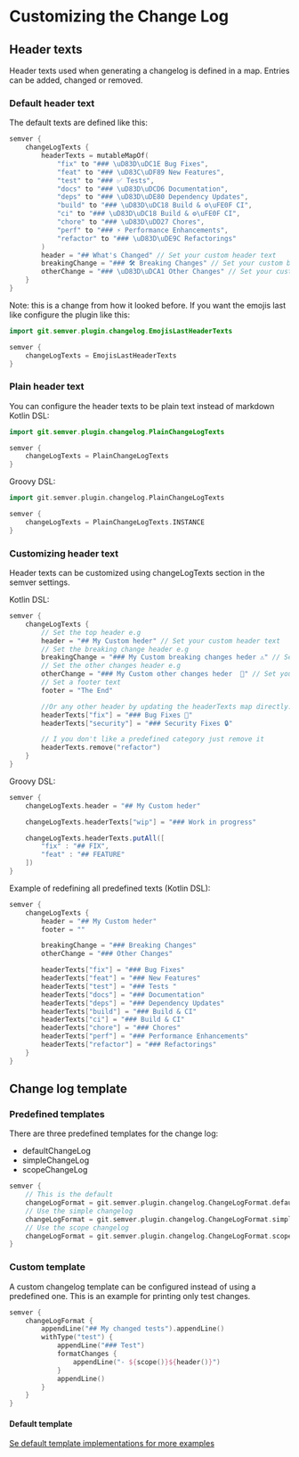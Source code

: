 # Customizing the Change Log

## Header texts

Header texts used when generating a changelog is defined in a map. Entries can be added, changed or removed.

### Default header text

The default texts are defined like this:
```kotlin
semver {
    changeLogTexts {
        headerTexts = mutableMapOf(
            "fix" to "### \uD83D\uDC1E Bug Fixes",
            "feat" to "### \uD83C\uDF89 New Features",
            "test" to "### ✅ Tests",
            "docs" to "### \uD83D\uDCD6 Documentation",
            "deps" to "### \uD83D\uDE80 Dependency Updates",
            "build" to "### \uD83D\uDC18 Build & ⚙\uFE0F CI",
            "ci" to "### \uD83D\uDC18 Build & ⚙\uFE0F CI",
            "chore" to "### \uD83D\uDD27 Chores",
            "perf" to "### ⚡ Performance Enhancements",
            "refactor" to "### \uD83D\uDE9C Refactorings"
        )
        header = "## What's Changed" // Set your custom header text
        breakingChange = "### 🛠 Breaking Changes" // Set your custom breaking change text
        otherChange = "### \uD83D\uDCA1 Other Changes" // Set your custom other change text
    }
}
```

Note: this is a change from how it looked before. If you want the emojis last like configure the plugin like this:
```kotlin
import git.semver.plugin.changelog.EmojisLastHeaderTexts

semver {
    changeLogTexts = EmojisLastHeaderTexts
}
```


### Plain header text

You can configure the header texts to be plain text instead of markdown 
Kotlin DSL:
```kotlin
import git.semver.plugin.changelog.PlainChangeLogTexts

semver {
    changeLogTexts = PlainChangeLogTexts
}
```

Groovy DSL:
```groovy
import git.semver.plugin.changelog.PlainChangeLogTexts

semver {
    changeLogTexts = PlainChangeLogTexts.INSTANCE
}
```


### Customizing header text

Header texts can be customized using changeLogTexts section in the semver settings.

Kotlin DSL:
```kotlin
semver {
    changeLogTexts {
        // Set the top header e.g
        header = "## My Custom heder" // Set your custom header text
        // Set the breaking change header e.g
        breakingChange = "### My Custom breaking changes heder ⚠️" // Set your custom breaking change text
        // Set the other changes header e.g
        otherChange = "### My Custom other changes heder  🧩" // Set your custom other change text
        // Set a footer text
        footer = "The End"

        //Or any other header by updating the headerTexts map directly. These are used for both type and scope e.g.
        headerTexts["fix"] = "### Bug Fixes 🐛"
        headerTexts["security"] = "### Security Fixes 🔒"

        // I you don't like a predefined category just remove it
        headerTexts.remove("refactor")
    }
}
```

Groovy DSL:
```groovy
semver {
    changeLogTexts.header = "## My Custom heder"

    changeLogTexts.headerTexts["wip"] = "### Work in progress"

    changeLogTexts.headerTexts.putAll([
        "fix" : "## FIX",
        "feat" : "## FEATURE"
    ])
}
```

Example of redefining all predefined texts (Kotlin DSL):
```kotlin
semver {
    changeLogTexts {
        header = "## My Custom heder"
        footer = ""

        breakingChange = "### Breaking Changes"
        otherChange = "### Other Changes"

        headerTexts["fix"] = "### Bug Fixes"
        headerTexts["feat"] = "### New Features"
        headerTexts["test"] = "### Tests "
        headerTexts["docs"] = "### Documentation"
        headerTexts["deps"] = "### Dependency Updates"
        headerTexts["build"] = "### Build & CI"
        headerTexts["ci"] = "### Build & CI"
        headerTexts["chore"] = "### Chores"
        headerTexts["perf"] = "### Performance Enhancements"
        headerTexts["refactor"] = "### Refactorings"
    }
}

```

## Change log template

### Predefined templates

There are three predefined templates for the change log:

- defaultChangeLog
- simpleChangeLog
- scopeChangeLog

```kotlin
semver {
    // This is the default
    changeLogFormat = git.semver.plugin.changelog.ChangeLogFormat.defaultChangeLog
    // Use the simple changelog
    changeLogFormat = git.semver.plugin.changelog.ChangeLogFormat.simpleChangeLog
    // Use the scope changelog
    changeLogFormat = git.semver.plugin.changelog.ChangeLogFormat.scopeChangeLog
}
```

### Custom template

A custom changelog template can be configured instead of using a predefined one. 
This is an example for printing only test changes. 
```kotlin
semver {
    changeLogFormat {
        appendLine("## My changed tests").appendLine()
        withType("test") {
            appendLine("### Test")
            formatChanges {
                appendLine("- ${scope()}${header()}")
            }
            appendLine()
        }
    }
}
```

#### Default template

[Se default template implementations for more examples](/src/main/kotlin/git/semver/plugin/changelog/ChangeLogFormat.kt)
